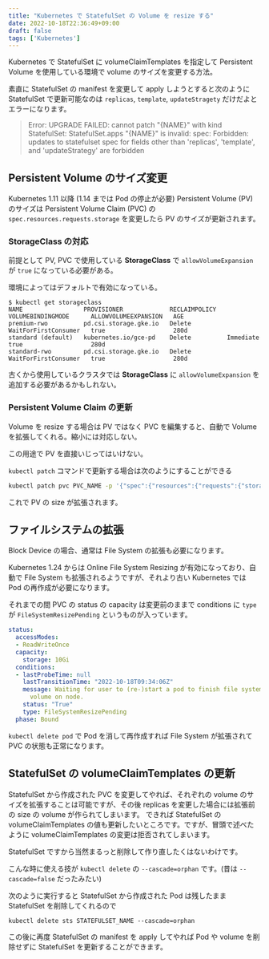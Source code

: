 ```yaml
---
title: "Kubernetes で StatefulSet の Volume を resize する"
date: 2022-10-18T22:36:49+09:00
draft: false
tags: ['Kubernetes']
---
```


Kubernetes で StatefulSet に volumeClaimTemplates を指定して Persistent Volume を使用している環境で volume のサイズを変更する方法。

素直に StatefulSet の manifest を変更して apply しようとすると次のように StatefulSet で更新可能なのは `replicas`, `template`, `updateStragety` だけだよとエラーになります。

> Error: UPGRADE FAILED: cannot patch "{NAME}" with kind StatefulSet: StatefulSet.apps "{NAME}" is invalid: spec: Forbidden: updates to statefulset spec for fields other than 'replicas', 'template', and 'updateStrategy' are forbidden


## Persistent Volume のサイズ変更

Kubernetes 1.11 以降 (1.14 までは Pod の停止が必要) Persistent Volume (PV) のサイズは Persistent Volume Claim (PVC) の `spec.resources.requests.storage` を変更したら PV のサイズが更新されます。

### StorageClass の対応

前提として PV, PVC で使用している **StorageClass** で `allowVolumeExpansion` が `true` になっている必要がある。

環境によってはデフォルトで有効になっている。

```
$ kubectl get storageclass
NAME                 PROVISIONER             RECLAIMPOLICY   VOLUMEBINDINGMODE      ALLOWVOLUMEEXPANSION   AGE
premium-rwo          pd.csi.storage.gke.io   Delete          WaitForFirstConsumer   true                   280d
standard (default)   kubernetes.io/gce-pd    Delete          Immediate              true                   280d
standard-rwo         pd.csi.storage.gke.io   Delete          WaitForFirstConsumer   true                   280d
```

古くから使用しているクラスタでは **StorageClass** に `allowVolumeExpansion` を追加する必要があるかもしれない。

### Persistent Volume Claim の更新

Volume を resize する場合は PV ではなく PVC を編集すると、自動で Volume を拡張してくれる。縮小には対応しない。

この用途で PV を直接いじってはいけない。

`kubectl patch` コマンドで更新する場合は次のようにすることができる

```bash
kubectl patch pvc PVC_NAME -p '{"spec":{"resources":{"requests":{"storage":"100Gi"}}}}'
```

これで PV の size が拡張されます。


## ファイルシステムの拡張

Block Device の場合、通常は File System の拡張も必要になります。

Kubernetes 1.24 からは Online File System Resizing が有効になっており、自動で File System も拡張されるようですが、それより古い Kubernetes では Pod の再作成が必要になります。

それまでの間 PVC の status の capacity は変更前のままで conditions に `type` が `FileSystemResizePending` というものが入っています。

```yaml
status:
  accessModes:
  - ReadWriteOnce
  capacity:
    storage: 10Gi
  conditions:
  - lastProbeTime: null
    lastTransitionTime: "2022-10-18T09:34:06Z"
    message: Waiting for user to (re-)start a pod to finish file system resize of
      volume on node.
    status: "True"
    type: FileSystemResizePending
  phase: Bound
```

`kubectl delete pod` で Pod を消して再作成すれば File System が拡張されて PVC の状態も正常になります。


## StatefulSet の volumeClaimTemplates の更新

StatefulSet から作成された PVC を変更してやれば、それぞれの volume のサイズを拡張することは可能ですが、その後 replicas を変更した場合には拡張前の size の volume が作られてしまいます。
できれば StatefulSet の volumeClaimTemplates の値も更新したいところです。ですが、冒頭で述べたように volumeClaimTemplates の変更は拒否されてしまいます。

StatefulSet ですから当然まるっと削除して作り直したくはないわけです。

こんな時に使える技が `kubectl delete` の `--cascade=orphan` です。(昔は `--cascade=false` だったみたい)

次のように実行すると StatefulSet から作成された Pod は残したまま StatefulSet を削除してくれるので

```
kubectl delete sts STATEFULSET_NAME --cascade=orphan
```

この後に再度 StatefulSet の manifest を apply してやれば Pod や volume を削除せずに StatefulSet を更新することができます。
